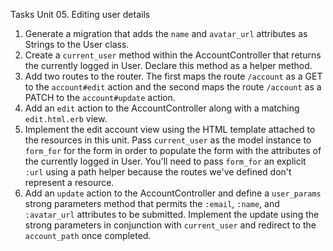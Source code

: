 Tasks Unit 05. Editing user details

1. Generate a migration that adds the `name` and `avatar_url` attributes as Strings to the User class.
2. Create a ``current_user`` method within the AccountController that returns the currently logged in User. Declare this method as a helper method.
3. Add two routes to the router. The first maps the route `/account` as a GET to the  `account#edit` action and the second maps the route `/account` as a PATCH to the  `account#update` action.
4. Add an `edit` action to the AccountController along with a matching `edit.html.erb` view.
5. Implement the edit account view using the HTML template attached to the resources in this unit. Pass `current_user` as the model instance to `form_for` for the form in order to populate the form with the attributes of the currently logged in User. You'll need to pass `form_for` an explicit `:url` using a path helper because the routes we've defined don't represent a resource.
6. Add an `update` action to the AccountController and define a `user_params` strong parameters method that permits the `:email`, `:name`, and `:avatar_url` attributes to be submitted. Implement the update using the strong parameters in conjunction with `current_user` and redirect to the `account_path` once completed.
